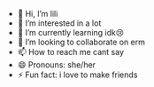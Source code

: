 - 👋 Hi, I’m lili
- 👀 I’m interested in a lot
- 🌱 I’m currently learning idk😢
- 💞️ I’m looking to collaborate on erm
- 📫 How to reach me cant say
- 😄 Pronouns: she/her
- ⚡ Fun fact: i love to make friends
